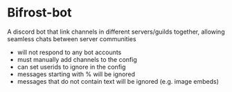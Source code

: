 # Bifrost-bot
A discord bot that link channels in different servers/guilds together, allowing seamless chats between server communities

- will not respond to any bot accounts
- must manually add channels to the config
- can set userids to ignore in the config
- messages starting with % will be ignored 
- messages that do not contain text will be ignored (e.g. image embeds)
